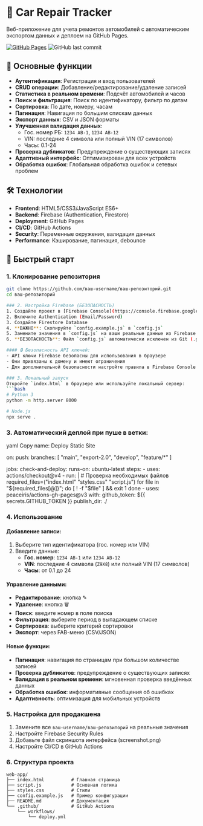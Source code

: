 # 🚗 Car Repair Tracker

Веб-приложение для учета ремонтов автомобилей с автоматическим экспортом данных и деплоем на GitHub Pages.

[![GitHub Pages](https://img.shields.io/badge/-Live%20Demo-success?style=flat&logo=github)](https://ваш-username.github.io/ваш-репозиторий/)
![GitHub last commit](https://img.shields.io/github/last-commit/ваш-username/ваш-репозиторий)

## 🌟 Основные функции
- **Аутентификация**: Регистрация и вход пользователей
- **CRUD операции**: Добавление/редактирование/удаление записей
- **Статистика в реальном времени**: Подсчёт автомобилей и часов
- **Поиск и фильтрация**: Поиск по идентификатору, фильтр по датам
- **Сортировка**: По дате, номеру, часам
- **Пагинация**: Навигация по большим спискам данных
- **Экспорт данных**: CSV и JSON форматы
- **Улучшенная валидация данных**:
  - Гос. номер РБ: `1234 AB-1`, `1234 AB-12`
  - VIN: последние 4 символа или полный VIN (17 символов)
  - Часы: 0.1-24
- **Проверка дубликатов**: Предупреждение о существующих записях
- **Адаптивный интерфейс**: Оптимизирован для всех устройств
- **Обработка ошибок**: Глобальная обработка ошибок и сетевых проблем

## 🛠️ Технологии
- **Frontend**: HTML5/CSS3/JavaScript ES6+
- **Backend**: Firebase (Authentication, Firestore)
- **Deployment**: GitHub Pages
- **CI/CD**: GitHub Actions
- **Security**: Переменные окружения, валидация данных
- **Performance**: Кэширование, пагинация, debounce

## 🚀 Быстрый старт

### 1. Клонирование репозитория
```bash
git clone https://github.com/ваш-username/ваш-репозиторий.git
cd ваш-репозиторий

### 2. Настройка Firebase (БЕЗОПАСНОСТЬ)
1. Создайте проект в [Firebase Console](https://console.firebase.google.com/)
2. Включите Authentication (Email/Password)
3. Создайте Firestore Database
4. **ВАЖНО**: Скопируйте `config.example.js` в `config.js`
5. Замените значения в `config.js` на ваши реальные данные из Firebase Console
6. **БЕЗОПАСНОСТЬ**: Файл `config.js` автоматически исключен из Git (.gitignore)

#### 🔒 Безопасность API ключей:
- API ключи Firebase безопасны для использования в браузере
- Они привязаны к домену и имеют ограничения
- Для дополнительной безопасности настройте правила в Firebase Console

### 3. Локальный запуск
Откройте `index.html` в браузере или используйте локальный сервер:
```bash
# Python 3
python -m http.server 8000

# Node.js
npx serve .
```

### 3. Автоматический деплой при пуше в ветки:

yaml
Copy
name: Deploy Static Site

on:
  push:
    branches: [ "main", "export-2.0", "develop", "feature/*" ]

jobs:
  check-and-deploy:
    runs-on: ubuntu-latest
    steps:
      - uses: actions/checkout@v4
      - run: |
          # Проверка необходимых файлов
          required_files=("index.html" "styles.css" "script.js")
          for file in "${required_files[@]}"; do
            [ ! -f "$file" ] && exit 1
          done
      - uses: peaceiris/actions-gh-pages@v3
        with:
          github_token: ${{ secrets.GITHUB_TOKEN }}
          publish_dir: ./

### 4. Использование

#### Добавление записи:
1. Выберите тип идентификатора (гос. номер или VIN)
2. Введите данные:
   - **Гос. номер**: `1234 AB-1` или `1234 AB-12`
   - **VIN**: последние 4 символа (`Z9X8`) или полный VIN (17 символов)
   - **Часы**: от 0.1 до 24

#### Управление данными:
- **Редактирование**: кнопка ✎
- **Удаление**: кнопка 🗑
- **Поиск**: введите номер в поле поиска
- **Фильтрация**: выберите период в выпадающем списке
- **Сортировка**: выберите критерий сортировки
- **Экспорт**: через FAB-меню (CSV/JSON)

#### Новые функции:
- **Пагинация**: навигация по страницам при большом количестве записей
- **Проверка дубликатов**: предупреждение о существующих записях
- **Валидация в реальном времени**: мгновенная проверка введённых данных
- **Обработка ошибок**: информативные сообщения об ошибках
- **Адаптивность**: оптимизация для мобильных устройств

### 5. Настройка для продакшена
1. Замените все `ваш-username/ваш-репозиторий` на реальные значения
2. Настройте Firebase Security Rules
3. Добавьте файл скриншота интерфейса (screenshot.png)
4. Настройте CI/CD в GitHub Actions

### 6. Структура проекта
```
web-app/
├── index.html          # Главная страница
├── script.js           # Основная логика
├── styles.css          # Стили
├── config.example.js   # Пример конфигурации
├── README.md           # Документация
└── .github/            # GitHub Actions
    └── workflows/
        └── deploy.yml
```    